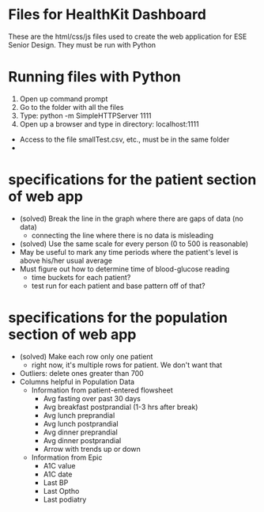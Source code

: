 # Files for HealthKit Dashboard

These are the html/css/js files used to create the web application for ESE Senior Design. They must be run with Python

# Running files with Python

1. Open up command prompt
2. Go to the folder with all the files
3. Type: python -m SimpleHTTPServer 1111
4. Open up a browser and type in directory: localhost:1111
* Access to the file smallTest.csv, etc., must be in the same folder
* 
# specifications for the patient section of web app

- (solved) Break the line in the graph where there are gaps of data (no data)
  - connecting the line where there is no data is misleading
- (solved) Use the same scale for every person (0 to 500 is reasonable)
- May be useful to mark any time periods where the patient's level is above his/her usual average
- Must figure out how to determine time of blood-glucose reading
  - time buckets for each patient?
  - test run for each patient and base pattern off of that?

# specifications for the population section of web app

- (solved) Make each row only one patient
  - right now, it's multiple rows for patient. We don't want that
- Outliers: delete ones greater than 700
- Columns helpful in Population Data
  - Information from patient-entered flowsheet
    - Avg fasting over past 30 days
    - Avg breakfast postprandial (1-3 hrs after break)
    - Avg lunch preprandial
    - Avg lunch postprandial
    - Avg dinner preprandial
    - Avg dinner postprandial
    - Arrow with trends up or down
  - Information from Epic
    - A1C value
    - A1C date
    - Last BP
    - Last Optho
    - Last podiatry
